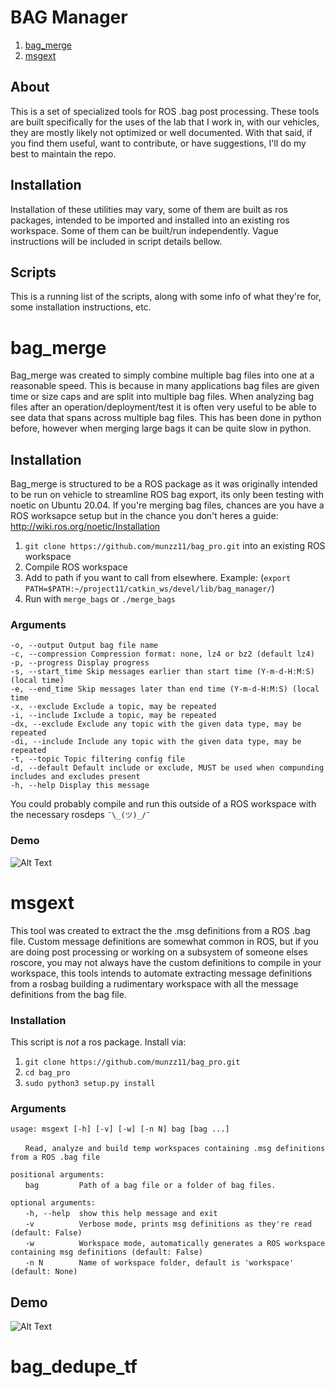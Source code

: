 # BAG Manager

1. [ bag_merge ](#bag_merge)
2. [ msgext ](#msgext)

## About
This is a set of specialized tools for ROS .bag post processing. These tools are built specifically for the uses of the lab that I work in, with our vehicles, they are mostly likely not optimized or well documented. With that said, if you find them useful, want to contribute, or have suggestions, I'll do my best to maintain the repo.

## Installation
Installation of these utilities may vary, some of them are built as ros packages, intended to be imported and installed into an existing ros workspace. Some of them can be built/run independently. Vague instructions will be included in script details bellow. 

## Scripts

This is a running list of the scripts, along with some info of what they're for, some installation instructions, etc.


<a name="#bag_merge"></a>

# bag_merge

Bag_merge was created to simply combine multiple bag files into one at a reasonable speed. This is because in many applications bag files are given time or size caps and are split into multiple bag files. When analyzing bag files after an operation/deployment/test it is often very useful to be able to see data that spans across multiple bag files. 
This has been done in python before, however when merging large bags it can be quite slow in python.

## Installation
Bag_merge is structured to be a ROS package as it was originally intended to be run on vehicle to streamline ROS bag export, its only been testing with noetic on Ubuntu 20.04. 
If you're merging bag files, chances are you have a ROS worksapce setup but in the chance you don't heres a guide: http://wiki.ros.org/noetic/Installation
1. `git clone https://github.com/munzz11/bag_pro.git` into an existing ROS workspace
2. Compile ROS workspace
3. Add to path if you want to call from elsewhere. Example: (`export PATH=$PATH:~/project11/catkin_ws/devel/lib/bag_manager/`)
4. Run with `merge_bags` or `./merge_bags`

### Arguments 
`-o, --output Output bag file name`<br />
`-c, --compression Compression format: none, lz4 or bz2 (default lz4)`<br />
`-p, --progress Display progress`<br />
`-s, --start_time Skip messages earlier than start time (Y-m-d-H:M:S) (local time)`<br />
`-e, --end_time Skip messages later than end time (Y-m-d-H:M:S) (local time`<br />
`-x, --exclude Exclude a topic, may be repeated`<br />
`-i, --include Ixclude a topic, may be repeated`<br />
`-dx, --exclude Exclude any topic with the given data type, may be repeated`<br />
`-di, --include Include any topic with the given data type, may be repeated`<br />
`-t, --topic Topic filtering config file`<br />
`-d, --default Default include or exclude, MUST be used when compunding includes and excludes present` <br />
`-h, --help Display this message`<br />

You could probably compile and run this outside of a ROS workspace with the necessary rosdeps  `¯\_(ツ)_/¯`

### Demo
![Alt Text](https://i.ibb.co/tYWq8qv/merge-bag-example.gif)

<a name="#msgext"></a>

# msgext
This tool was created to extract the the .msg definitions from a ROS .bag file. Custom message definitions are somewhat common in ROS, but if you are doing post processing or working on a subsystem of someone elses roscore, you may not always have the custom definitions to compile in your workspace, this tools intends to automate extracting message definitions from a rosbag building a rudimentary workspace with all the message definitions from the bag file.

### Installation 
This script is *not* a ros package. Install via:
1. `git clone https://github.com/munzz11/bag_pro.git` 
2. `cd bag_pro`
3. `sudo python3 setup.py install`

### Arguments
`usage: msgext [-h] [-v] [-w] [-n N] bag [bag ...]`<br />

&nbsp;&nbsp;&nbsp;&nbsp;&nbsp;&nbsp;`Read, analyze and build temp workspaces containing .msg definitions from a ROS .bag file`<br />

`positional arguments:`<br />
&nbsp;&nbsp;&nbsp;&nbsp;&nbsp;&nbsp;`bag         Path of a bag file or a folder of bag files.`<br />

`optional arguments:`<br />
&nbsp;&nbsp;&nbsp;&nbsp;&nbsp;&nbsp;`-h, --help  show this help message and exit`<br />
&nbsp;&nbsp;&nbsp;&nbsp;&nbsp;&nbsp;`-v          Verbose mode, prints msg definitions as they're read (default: False)`<br />
&nbsp;&nbsp;&nbsp;&nbsp;&nbsp;&nbsp;`-w          Workspace mode, automatically generates a ROS workspace containing msg definitions (default: False)`<br />
&nbsp;&nbsp;&nbsp;&nbsp;&nbsp;&nbsp;`-n N        Name of workspace folder, default is 'workspace' (default: None)`<br />

## Demo
![Alt Text](https://i.ibb.co/gySYXmV/msgext-example.gif)

# bag_dedupe_tf

